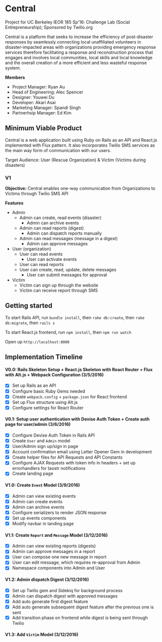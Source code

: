 # Central
Project for UC Berkeley IEOR 185 Sp'16: Challenge Lab (Social Entrepreneurship); Sponsored by Twilio.org

Central is a platform that seeks to increase the efficiency of post-disaster responses by seamlessly connecting local unaffiliated volunteers in disaster-impacted areas with organizations providing emergency response services therefore facilitating a response and reconstruction process that engages and involves local communities, local skills and local knowledge and the overall creation of a more efficient and less wasteful response system.

**Members**

- Project Manager: Ryan Au
- Head of Engineering: Alec Spencer
- Designer: Youwei Du
- Developer: Akari Asai
- Marketing Manager: Spandi Singh
- Partnerhsip Manager: Ed Kim

## Minimum Viable Product

Central is a web application built using Ruby on Rails as an API and React.js implemented with Flux pattern. It also incorporates Twilio SMS services as the main way form of communication with our users.

Target Audience: User (Rescue Organization) & Victim (Victims during disasters)

### V1

**Objective:** Central enables one-way communication from Organizations to Victims through Twilio SMS API

**Features**

* Admin
	* Admin can create, read events (disaster)
		* Admin can archive events
	* Admin can read reports (digest)
		* Admin can dispatch reports manually
	* Admin can read messages (message in a digest)
		* Admin can approve messages
* User (organization)
	* User can read events
		* User can activate events
	* User can read reports
	* User can create, read, update, delete messages
		* User can submit messages for approval
* Victim
	* Victim can sign up through the website
	* Victim can receive report through SMS

## Getting started

To start Rails API, run `bundle install`, then `rake db:create`, then `rake db:migrate`, then `rails s`

To start React.js frontend, run `npm install`, then `npm run watch`

Open up `http://localhost:8080`

## Implementation Timeline

####  V0.0: Rails Skeleton Setup + React.js Skeleton with React Router + Flux with Alt.js + Webpack Configuration (3/5/2016)

- [X] Set up Rails as an API
- [X] Configure basic Ruby Gems needed
- [X] Create `webpack.config` + `package.json` for React frontend
- [X] Set up Flux structure using Alt.js
- [X] Configure settings for React Router

####  V0.1: Setup user authentication with Devise Auth Token + Create auth page for user/admin (3/6/2016)

- [X] Configure Devise Auth Token in Rails API
- [X] Create `User` and `Admin` model
- [X] User/Admin sign up/sign in page
- [X] Account confirmation email using Letter Opener Gem in development
- [X] Create helper files for API Requests and API Constants
- [X] Configure AJAX Requests with token info in headers + set up errorhandlers for taostr notifications
- [X] Create landing page

####  V1.0: Create `Event` Model (3/9/2016)

- [X] Admin can view existing events
- [X] Admin can create events
- [X] Admin can archive events
- [X] Configure serializers to render JSON response
- [X] Set up events components
- [X] Modify navbar in landing page

####  V1.1: Create `Report` and `Message` Model (3/12/2016)

- [X] Admin can view existing reports (digests)
- [X] Admin can approve messages in a report
- [X]	User can compose one new message in report
- [X] User can edit message, which requires re-approval from Admin
- [X] Namespace components into Admin and User

####  V1.2: Admin dispatch Digest (3/12/2016)

- [X] Set up Twilio gem and Sidekiq for background process
- [X] Admin can dispatch digest with approved messages
- [X]	Add auto generate first digest feature
- [X] Add auto generate subsequent digest feature after the previous one is sent
- [X] Add transition phase on frontend while digest is being sent through Twilio

####  V1.3: Add `Victim` Model (3/12/2016)










